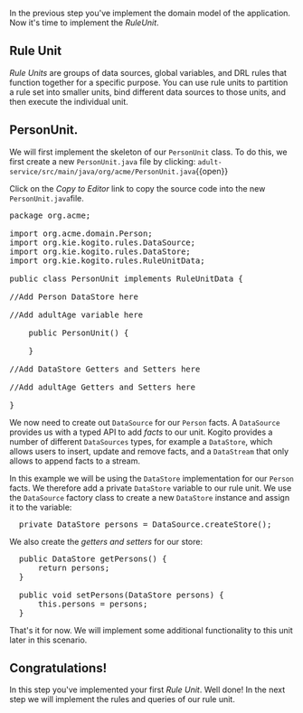 In the previous step you've implement the domain model of the application. Now it's time to implement the _RuleUnit_.

## Rule Unit

_Rule Units_ are groups of data sources, global variables, and DRL rules that function together for a specific purpose. You can use rule units to partition a rule set into smaller units, bind different data sources to those units, and then execute the individual unit.

## PersonUnit.

We will first implement the skeleton of our `PersonUnit` class. To do this, we first create a new `PersonUnit.java` file by clicking: `adult-service/src/main/java/org/acme/PersonUnit.java`{{open}}

Click on the _Copy to Editor_ link to copy the source code into the new `PersonUnit.java`file.

<pre class="file" data-filename="./adult-service/src/main/java/org/acme/PersonUnit.java" data-target="replace">
package org.acme;

import org.acme.domain.Person;
import org.kie.kogito.rules.DataSource;
import org.kie.kogito.rules.DataStore;
import org.kie.kogito.rules.RuleUnitData;

public class PersonUnit implements RuleUnitData {

//Add Person DataStore here

//Add adultAge variable here

    public PersonUnit() {

    }

//Add DataStore Getters and Setters here

//Add adultAge Getters and Setters here

}
</pre>

We now need to create out `DataSource` for our `Person` facts. A `DataSource` provides us with a typed API to add _facts_ to our unit. Kogito provides a number of different `DataSources` types, for example a `DataStore`, which allows users to insert, update and remove facts, and a `DataStream` that only allows to append facts to a stream.

In this example we will be using the `DataStore` implementation for our `Person` facts. We therefore add a private `DataStore` variable to our rule unit. We use the `DataSource` factory class to create a new `DataStore` instance and assign it to the variable:

<pre class="file" data-filename="./adult-service/src/main/java/org/acme/PersonUnit.java" data-target="insert" data-marker="//Add Person DataStore here">
  private DataStore<Person> persons = DataSource.createStore();
</pre>

We also create the _getters and setters_ for our store:

<pre class="file" data-filename="./adult-service/src/main/java/org/acme/PersonUnit.java" data-target="insert" data-marker="//Add DataStore Getters and Setters here">
  public DataStore<Person> getPersons() {
      return persons;
  }

  public void setPersons(DataStore<Person> persons) {
      this.persons = persons;
  }
</pre>

That's it for now. We will implement some additional functionality to this unit later in this scenario.

## Congratulations!

In this step you've implemented your first _Rule Unit_. Well done! In the next step we will implement the rules and queries of our rule unit.
